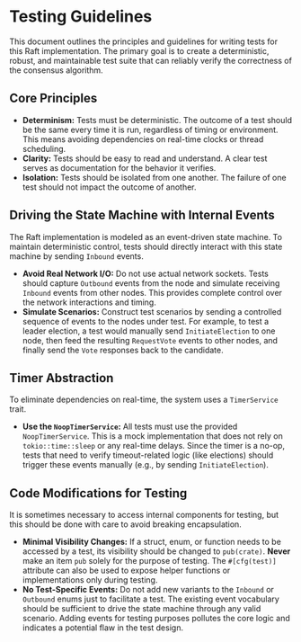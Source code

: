 # Testing Guidelines

This document outlines the principles and guidelines for writing tests for this Raft implementation. The primary goal is to create a deterministic, robust, and maintainable test suite that can reliably verify the correctness of the consensus algorithm.

## Core Principles

- **Determinism:** Tests must be deterministic. The outcome of a test should be the same every time it is run, regardless of timing or environment. This means avoiding dependencies on real-time clocks or thread scheduling.
- **Clarity:** Tests should be easy to read and understand. A clear test serves as documentation for the behavior it verifies.
- **Isolation:** Tests should be isolated from one another. The failure of one test should not impact the outcome of another.

## Driving the State Machine with Internal Events

The Raft implementation is modeled as an event-driven state machine. To maintain deterministic control, tests should directly interact with this state machine by sending `Inbound` events.

- **Avoid Real Network I/O:** Do not use actual network sockets. Tests should capture `Outbound` events from the node and simulate receiving `Inbound` events from other nodes. This provides complete control over the network interactions and timing.
- **Simulate Scenarios:** Construct test scenarios by sending a controlled sequence of events to the nodes under test. For example, to test a leader election, a test would manually send `InitiateElection` to one node, then feed the resulting `RequestVote` events to other nodes, and finally send the `Vote` responses back to the candidate.

## Timer Abstraction

To eliminate dependencies on real-time, the system uses a `TimerService` trait.

- **Use the `NoopTimerService`:** All tests must use the provided `NoopTimerService`. This is a mock implementation that does not rely on `tokio::time::sleep` or any real-time delays. Since the timer is a no-op, tests that need to verify timeout-related logic (like elections) should trigger these events manually (e.g., by sending `InitiateElection`).

## Code Modifications for Testing

It is sometimes necessary to access internal components for testing, but this should be done with care to avoid breaking encapsulation.

- **Minimal Visibility Changes:** If a struct, enum, or function needs to be accessed by a test, its visibility should be changed to `pub(crate)`. **Never** make an item `pub` solely for the purpose of testing. The `#[cfg(test)]` attribute can also be used to expose helper functions or implementations only during testing.
- **No Test-Specific Events:** Do not add new variants to the `Inbound` or `Outbound` enums just to facilitate a test. The existing event vocabulary should be sufficient to drive the state machine through any valid scenario. Adding events for testing purposes pollutes the core logic and indicates a potential flaw in the test design.
